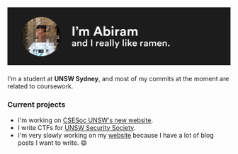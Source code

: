 ![](intro.png)
---
I'm a student at **UNSW Sydney**, and most of my commits at the moment are related to coursework. 
### Current projects
- I'm working on [CSESoc UNSW's new website](https://github.com/csesoc/csesoc.unsw.edu.au).
- I write CTFs for [UNSW Security Society](https://www.unswsecurity.com).
- I'm very slowly working on my [website](https://www.abiram.me) because I have a lot of blog posts I want to write. :smile: